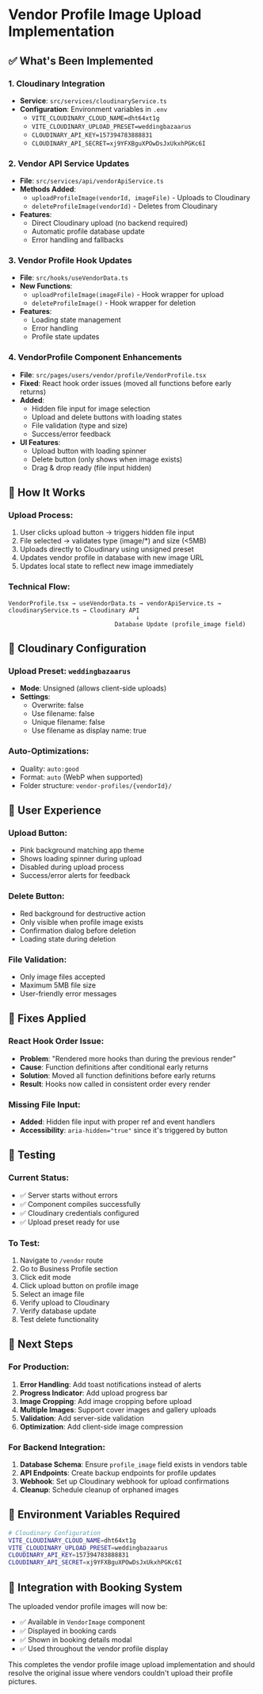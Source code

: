 # Vendor Profile Image Upload Implementation

## ✅ What's Been Implemented

### 1. **Cloudinary Integration**
- **Service**: `src/services/cloudinaryService.ts`
- **Configuration**: Environment variables in `.env`
  - `VITE_CLOUDINARY_CLOUD_NAME=dht64xt1g`
  - `VITE_CLOUDINARY_UPLOAD_PRESET=weddingbazaarus`
  - `CLOUDINARY_API_KEY=157394783888831` 
  - `CLOUDINARY_API_SECRET=xj9YFXBguXPOwDsJxUkxhPGKc6I`

### 2. **Vendor API Service Updates**
- **File**: `src/services/api/vendorApiService.ts`
- **Methods Added**:
  - `uploadProfileImage(vendorId, imageFile)` - Uploads to Cloudinary
  - `deleteProfileImage(vendorId)` - Deletes from Cloudinary
- **Features**:
  - Direct Cloudinary upload (no backend required)
  - Automatic profile database update
  - Error handling and fallbacks

### 3. **Vendor Profile Hook Updates**
- **File**: `src/hooks/useVendorData.ts`
- **New Functions**:
  - `uploadProfileImage(imageFile)` - Hook wrapper for upload
  - `deleteProfileImage()` - Hook wrapper for deletion
- **Features**:
  - Loading state management
  - Error handling
  - Profile state updates

### 4. **VendorProfile Component Enhancements**
- **File**: `src/pages/users/vendor/profile/VendorProfile.tsx`
- **Fixed**: React hook order issues (moved all functions before early returns)
- **Added**:
  - Hidden file input for image selection
  - Upload and delete buttons with loading states
  - File validation (type and size)
  - Success/error feedback
- **UI Features**:
  - Upload button with loading spinner
  - Delete button (only shows when image exists)
  - Drag & drop ready (file input hidden)

## 🎯 How It Works

### Upload Process:
1. User clicks upload button → triggers hidden file input
2. File selected → validates type (image/*) and size (<5MB)
3. Uploads directly to Cloudinary using unsigned preset
4. Updates vendor profile in database with new image URL
5. Updates local state to reflect new image immediately

### Technical Flow:
```
VendorProfile.tsx → useVendorData.ts → vendorApiService.ts → cloudinaryService.ts → Cloudinary API
                                    ↓
                              Database Update (profile_image field)
```

## 🔧 Cloudinary Configuration

### Upload Preset: `weddingbazaarus`
- **Mode**: Unsigned (allows client-side uploads)
- **Settings**: 
  - Overwrite: false
  - Use filename: false
  - Unique filename: false
  - Use filename as display name: true

### Auto-Optimizations:
- Quality: `auto:good`
- Format: `auto` (WebP when supported)
- Folder structure: `vendor-profiles/{vendorId}/`

## 📱 User Experience

### Upload Button:
- Pink background matching app theme
- Shows loading spinner during upload
- Disabled during upload process
- Success/error alerts for feedback

### Delete Button:
- Red background for destructive action
- Only visible when profile image exists
- Confirmation dialog before deletion
- Loading state during deletion

### File Validation:
- Only image files accepted
- Maximum 5MB file size
- User-friendly error messages

## 🐛 Fixes Applied

### React Hook Order Issue:
- **Problem**: "Rendered more hooks than during the previous render"
- **Cause**: Function definitions after conditional early returns
- **Solution**: Moved all function definitions before early returns
- **Result**: Hooks now called in consistent order every render

### Missing File Input:
- **Added**: Hidden file input with proper ref and event handlers
- **Accessibility**: `aria-hidden="true"` since it's triggered by button

## 🔄 Testing

### Current Status:
- ✅ Server starts without errors
- ✅ Component compiles successfully  
- ✅ Cloudinary credentials configured
- ✅ Upload preset ready for use

### To Test:
1. Navigate to `/vendor` route
2. Go to Business Profile section
3. Click edit mode
4. Click upload button on profile image
5. Select an image file
6. Verify upload to Cloudinary
7. Verify database update
8. Test delete functionality

## 🚀 Next Steps

### For Production:
1. **Error Handling**: Add toast notifications instead of alerts
2. **Progress Indicator**: Add upload progress bar
3. **Image Cropping**: Add image cropping before upload
4. **Multiple Images**: Support cover images and gallery uploads
5. **Validation**: Add server-side validation
6. **Optimization**: Add client-side image compression

### For Backend Integration:
1. **Database Schema**: Ensure `profile_image` field exists in vendors table
2. **API Endpoints**: Create backup endpoints for profile updates
3. **Webhook**: Set up Cloudinary webhook for upload confirmations
4. **Cleanup**: Schedule cleanup of orphaned images

## 📝 Environment Variables Required

```bash
# Cloudinary Configuration
VITE_CLOUDINARY_CLOUD_NAME=dht64xt1g
VITE_CLOUDINARY_UPLOAD_PRESET=weddingbazaarus
CLOUDINARY_API_KEY=157394783888831
CLOUDINARY_API_SECRET=xj9YFXBguXPOwDsJxUkxhPGKc6I
```

## 🔗 Integration with Booking System

The uploaded vendor profile images will now be:
- ✅ Available in `VendorImage` component
- ✅ Displayed in booking cards
- ✅ Shown in booking details modal
- ✅ Used throughout the vendor profile display

This completes the vendor profile image upload implementation and should resolve the original issue where vendors couldn't upload their profile pictures.
